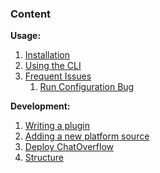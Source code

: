 ### Content

**Usage:**  
1. [Installation](usage/Installation)  
2. [Using the CLI](usage/Using-the-CLI)  
3. [Frequent Issues](usage/Frequent-Issues)  
    1. [Run Configuration Bug](usage/Frequent-Issues#Run-Configuration-Bug)  

**Development:**  
1. [Writing a plugin](development/Writing-a-plugin)  
2. [Adding a new platform source](development/Adding-a-new-platform-source)  
3. [Deploy ChatOverflow](development/Deploy-ChatOverflow)
4. [Structure](development/Structure)